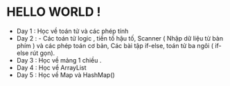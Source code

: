 
# HELLO WORLD !
* Day 1 : Học về toán tử và các phép tính 
* Day 2 : - Các toán tử logic , tiền tố hậu tố, Scanner ( Nhập dữ liệu từ bàn phím ) và các phép toán cơ bản, Các bài tập if-else, toán tử ba ngôi ( if-else rút gọn).
* Day 3 : Học về mảng 1 chiều .
* Day 4 : Học về ArrayList 
* Day 5 : Học về Map và HashMap()

